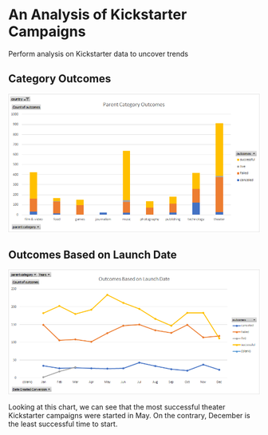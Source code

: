 # An Analysis of Kickstarter Campaigns
Perform analysis on Kickstarter data to uncover trends

## Category Outcomes
![Parent Category Outcomes](https://github.com/vyu821/kickstarter-analysis/blob/master/Parent%20Category%20Outcomes.png?raw=true)

## Outcomes Based on Launch Date
![Outcomes Based on Launch Date](https://github.com/vyu821/kickstarter-analysis/blob/master/Outcomes%20Based%20on%20Launch%20Date.png?raw=true)

Looking at this chart, we can see that the most successful theater Kickstarter campaigns were started in May. 
On the contrary, December is the least successful time to start.
